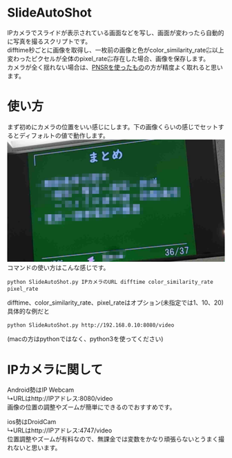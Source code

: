 # SlideAutoShot
IPカメラでスライドが表示されている画面などを写し、画面が変わったら自動的に写真を撮るスクリプトです。<br>
difftime秒ごとに画像を取得し、一枚前の画像と色がcolor_similarity_rate㌫以上変わったピクセルが全体のpixel_rate㌫存在した場合、画像を保存します。<br>
カメラが全く揺れない場合は、[PNSRを使ったもの](https://github.com/UnagiDojyou/SlideAutoShot/tree/PNSR)の方が精度よく取れると思います。<br>

# 使い方
まず初めにカメラの位置をいい感じにします。下の画像くらいの感じでセットするとディフォルトの値で動作します。
![例](README.png)
コマンドの使い方はこんな感じです。
```
python SlideAutoShot.py IPカメラのURL difftime color_similarity_rate pixel_rate
```
difftime、color_similarity_rate、pixel_rateはオプション(未指定では1、10、20)<br>
具体的な例だと
```
python SlideAutoShot.py http://192.168.0.10:8080/video
```
(macの方はpythonではなく、python3を使ってください)

# IPカメラに関して
Android勢はIP Webcam<br>
↳URLはhttp://IPアドレス:8080/video<br>
画像の位置の調整やズームが簡単にできるのでおすすめです。

ios勢はDroidCam<br>
↳URLはhttp://IPアドレス:4747/video<br>
位置調整やズームが有料なので、無課金では変数をかなり頑張らないとうまく撮れないと思います。
